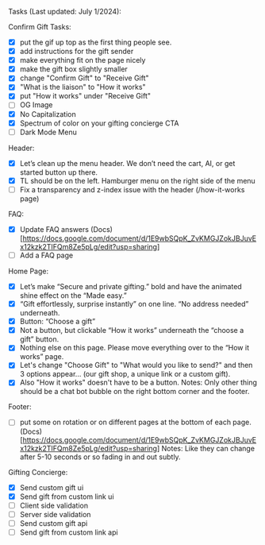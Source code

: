 Tasks (Last updated: July 1/2024):

Confirm Gift Tasks:
- [x] put the gif up top as the first thing people see.
- [x] add instructions for the gift sender
- [x] make everything fit on the page nicely
- [x] make the gift box slightly smaller
- [x] change "Confirm Gift" to "Receive Gift"
- [x] "What is the liaison" to "How it works" 
- [x] put "How it works" under "Receive Gift"
- [ ] OG Image
- [x] No Capitalization
- [x] Spectrum of color on your gifting concierge CTA
- [ ] Dark Mode Menu

Header:
- [x] Let’s clean up the menu header. We don’t need the cart, AI, or get started button up there.
- [x] TL should be on the left. Hamburger menu on the right side of the menu
- [ ] Fix a transparency and z-index issue with the header (/how-it-works page)

FAQ:
- [x] Update FAQ answers 
(Docs)[https://docs.google.com/document/d/1E9wbSQpK_ZvKMGJZokJBJuvEx12kzk2TIFQm8Ze5pLg/edit?usp=sharing]
- [ ] Add a FAQ page

Home Page:
- [x] Let’s make “Secure and private gifting.” bold and have the animated shine effect on the “Made easy.”
- [x] “Gift effortlessly, surprise instantly” on one line. “No address needed” underneath.
- [x] Button: “Choose a gift”
- [x] Not a button, but clickable “How it works” underneath the “choose a gift” button.
- [x] Nothing else on this page. Please move everything over to the “How it works” page.
- [x] Let's change "Choose Gift" to "What would you like to send?" and then 3 options appear... (our gift shop, a unique link or a custom gift).
- [x] Also "How it works" doesn't have to be a button.
Notes: Only other thing should be a chat bot bubble on the right bottom corner and the footer.

Footer:
- [ ] put some on rotation or on different pages at the bottom of each page.
(Docs)[https://docs.google.com/document/d/1E9wbSQpK_ZvKMGJZokJBJuvEx12kzk2TIFQm8Ze5pLg/edit?usp=sharing]
Notes: Like they can change after 5-10 seconds or so fading in and out subtly.


Gifting Concierge:
- [x] Send custom gift ui
- [x] Send gift from custom link ui
- [ ] Client side validation
- [ ] Server side validation
- [ ] Send custom gift api
- [ ] Send gift from custom link api